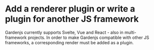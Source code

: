 # Add a renderer plugin or write a plugin for another JS framework

Gardenjs currently supports Svelte, Vue and React - also in multi-framework projects. In order to make Gardenjs compatible with other JS frameworks, a corresponding render must be added as a plugin.
